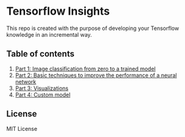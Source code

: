 # Tensorflow Insights

This repo is created with the purpose of developing your Tensorflow knowledge in an incremental way.

## Table of contents

1. [Part 1: Image classification from zero to a trained model](https://github.com/willogy-team/insights--tensorflow/tree/main/part1)
2. [Part 2: Basic techniques to improve the performance of a neural network](https://github.com/willogy-team/insights--tensorflow/tree/main/part2)
3. [Part 3: Visualizations](https://github.com/willogy-team/insights--tensorflow/tree/main/part3)
3. [Part 4: Custom model](https://github.com/willogy-team/insights--tensorflow/tree/main/part4)

## License

MIT License